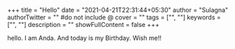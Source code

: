 +++
title = "Hello"
date = "2021-04-21T22:31:44+05:30"
author = "Sulagna"
authorTwitter = "" #do not include @
cover = ""
tags = ["", ""]
keywords = ["", ""]
description = ""
showFullContent = false
+++

hello. I am Anda. And today is my Birthday. Wish me!!
